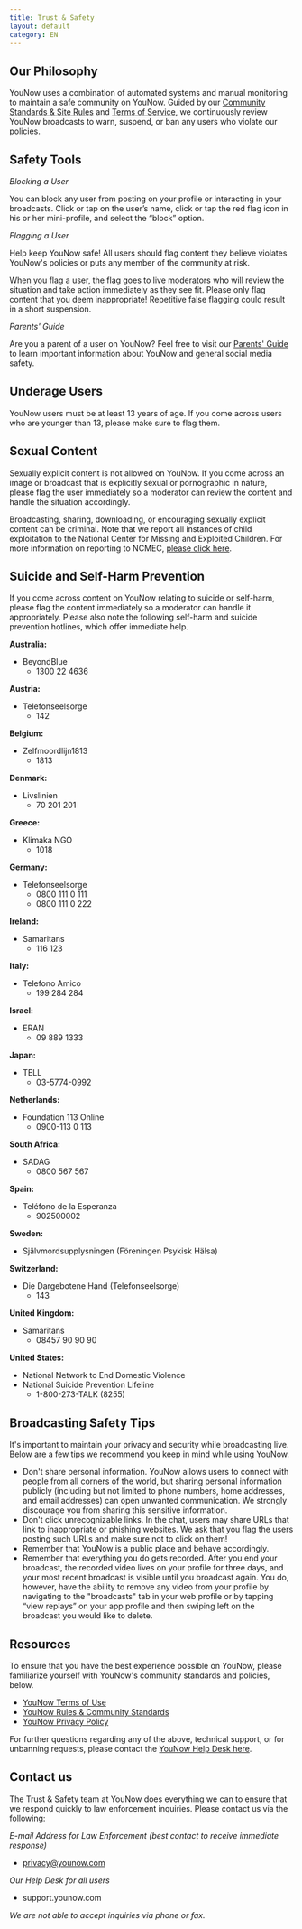 ```yaml
---
title: Trust & Safety
layout: default
category: EN
---
```

## Our Philosophy

YouNow uses a combination of automated systems and manual monitoring to maintain a safe community on YouNow. Guided by our [Community Standards & Site Rules](/policy/en/rules) and [Terms of Service](/policy/en/terms), we continuously review YouNow broadcasts to warn, suspend, or ban any users who violate our policies.

## Safety Tools

_Blocking a User_

You can block any user from posting on your profile or interacting in your broadcasts. Click or tap on the user’s name, click or tap the red flag icon in his or her mini-profile, and select the “block” option.

_Flagging a User_

Help keep YouNow safe! All users should flag content they believe violates YouNow's policies or puts any member of the community at risk.

When you flag a user, the flag goes to live moderators who will review the situation and take action immediately as they see fit. Please only flag content that you deem inappropriate! Repetitive false flagging could result in a short suspension.

_Parents' Guide_

Are you a parent of a user on YouNow? Feel free to visit our [Parents' Guide](/policy/en/parents) to learn important information about YouNow and general social media safety.

## Underage Users

YouNow users must be at least 13 years of age. If you come across users who are younger than 13, please make sure to flag them.

## Sexual Content

Sexually explicit content is not allowed on YouNow. If you come across an image or broadcast that is explicitly sexual or pornographic in nature, please flag the user immediately so a moderator can review the content and handle the situation accordingly.

Broadcasting, sharing, downloading, or encouraging sexually explicit content can be criminal. Note that we report all instances of child exploitation to the National Center for Missing and Exploited Children. For more information on reporting to NCMEC, [please click here](http://www.missingkids.com/CyberTipline).

## Suicide and Self-Harm Prevention

If you come across content on YouNow relating to suicide or self-harm, please flag the content immediately so a moderator can handle it appropriately. Please also note the following self-harm and suicide prevention hotlines, which offer immediate help.

**Australia:**

- BeyondBlue
  - 1300 22 4636  

**Austria:**

- Telefonseelsorge
  - 142  

**Belgium:**

- Zelfmoordlijn1813
  - 1813

**Denmark:**

- Livslinien
  - 70 201 201

**Greece:**

- Klimaka NGO
  - 1018

**Germany:**

- Telefonseelsorge
  - 0800 111 0 111
  - 0800 111 0 222

**Ireland:**

- Samaritans
  - 116 123

**Italy:**

- Telefono Amico
  - 199 284 284

**Israel:**

- ERAN
  - 09 889 1333

**Japan:**

- TELL
  - 03-5774-0992

**Netherlands:**

- Foundation 113 Online
  - 0900-113 0 113

**South Africa:**

- SADAG
  - 0800 567 567

**Spain:**

- Teléfono de la Esperanza
  - 902500002

**Sweden:**

- Självmordsupplysningen (Föreningen Psykisk Hälsa)

**Switzerland:**

- Die Dargebotene Hand (Telefonseelsorge)
  - 143

**United Kingdom:**

- Samaritans
  - 08457 90 90 90

**United States:**

- National Network to End Domestic Violence
- National Suicide Prevention Lifeline
  - 1-800-273-TALK (8255)

## Broadcasting Safety Tips

It's important to maintain your privacy and security while broadcasting live. Below are a few tips we recommend you keep in mind while using YouNow.

- Don't share personal information. YouNow allows users to connect with people from all corners of the world, but sharing personal information publicly (including but not limited to phone numbers, home addresses, and email addresses) can open unwanted communication. We strongly discourage you from sharing this sensitive information. 
- Don't click unrecognizable links. In the chat, users may share URLs that link to inappropriate or phishing websites. We ask that you flag the users posting such URLs and make sure not to click on them! 
- Remember that YouNow is a public place and behave accordingly.
- Remember that everything you do gets recorded. After you end your broadcast, the recorded video lives on your profile for three days, and your most recent broadcast is visible until you broadcast again. You do, however, have the ability to remove any video from your profile by navigating to the "broadcasts" tab in your web profile or by tapping “view replays” on your app profile and then swiping left on the broadcast you would like to delete. 

## Resources

To ensure that you have the best experience possible on YouNow, please familiarize yourself with YouNow's community standards and policies, below.

- [YouNow Terms of Use](/policy/en/terms) &nbsp;
- [YouNow Rules & Community Standards](/policy/en/rules)&nbsp;
- [YouNow Privacy Policy](/policy/en/privacy)&nbsp;

For further questions regarding any of the above, technical support, or for unbanning requests, please contact the [YouNow Help Desk here](http://support.younow.com).

## Contact us

The Trust & Safety team at YouNow does everything we can to ensure that we respond quickly to law enforcement inquiries. Please contact us via the following:


_E-mail Address for Law Enforcement (best contact to receive immediate response)_

  - [privacy@younow.com](mailto:privacy@younow.com)


_Our Help Desk for all users_

  - support.younow.com

_We are not able to accept inquiries via phone or fax._

